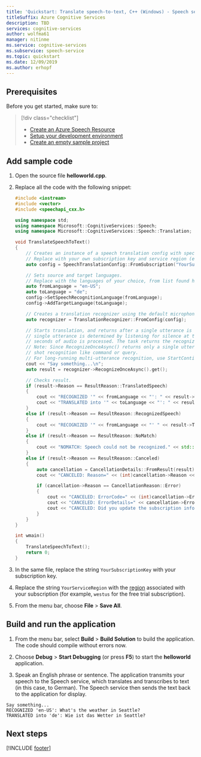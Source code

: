 ```yaml
---
title: 'Quickstart: Translate speech-to-text, C++ (Windows) - Speech service'
titleSuffix: Azure Cognitive Services
description: TBD
services: cognitive-services
author: wolfma61
manager: nitinme
ms.service: cognitive-services
ms.subservice: speech-service
ms.topic: quickstart
ms.date: 12/09/2019
ms.author: erhopf
---
```


## Prerequisites

Before you get started, make sure to:

> [!div class="checklist"]
> * [Create an Azure Speech Resource](../../../../get-started.md)
> * [Setup your development environment](../../../../quickstarts/setup-platform.md?tabs=windows)
> * [Create an empty sample project](../../../../quickstarts/create-project.md?tabs=windows)

## Add sample code

1. Open the source file **helloworld.cpp**.

1. Replace all the code with the following snippet:

   ```C++
   #include <iostream>
   #include <vector>
   #include <speechapi_cxx.h>

   using namespace std;
   using namespace Microsoft::CognitiveServices::Speech;
   using namespace Microsoft::CognitiveServices::Speech::Translation;

   void TranslateSpeechToText()
   {
       // Creates an instance of a speech translation config with specified subscription key and service region.
       // Replace with your own subscription key and service region (e.g., "westus").
       auto config = SpeechTranslationConfig::FromSubscription("YourSubscriptionKey", "YourServiceRegion");

       // Sets source and target languages.
       // Replace with the languages of your choice, from list found here: https://aka.ms/speech/sttt-languages
       auto fromLanguage = "en-US";
       auto toLanguage = "de";
       config->SetSpeechRecognitionLanguage(fromLanguage);
       config->AddTargetLanguage(toLanguage);

       // Creates a translation recognizer using the default microphone audio input device.
       auto recognizer = TranslationRecognizer::FromConfig(config);

       // Starts translation, and returns after a single utterance is recognized. The end of a
       // single utterance is determined by listening for silence at the end or until a maximum of 15
       // seconds of audio is processed. The task returns the recognized text as well as the translation.
       // Note: Since RecognizeOnceAsync() returns only a single utterance, it is suitable only for single
       // shot recognition like command or query.
       // For long-running multi-utterance recognition, use StartContinuousRecognitionAsync() instead.
       cout << "Say something...\n";
       auto result = recognizer->RecognizeOnceAsync().get();

       // Checks result.
       if (result->Reason == ResultReason::TranslatedSpeech)
       {
           cout << "RECOGNIZED '" << fromLanguage << "': " << result->Text << std::endl;
           cout << "TRANSLATED into '" << toLanguage << "': " << result->Translations.at(toLanguage) << std::endl;
       }
       else if (result->Reason == ResultReason::RecognizedSpeech)
       {
           cout << "RECOGNIZED '" << fromLanguage << "' " << result->Text << " (text could not be translated)" << std::endl;
       }
       else if (result->Reason == ResultReason::NoMatch)
       {
           cout << "NOMATCH: Speech could not be recognized." << std::endl;
       }
       else if (result->Reason == ResultReason::Canceled)
       {
           auto cancellation = CancellationDetails::FromResult(result);
           cout << "CANCELED: Reason=" << (int)cancellation->Reason << std::endl;

           if (cancellation->Reason == CancellationReason::Error)
           {
               cout << "CANCELED: ErrorCode=" << (int)cancellation->ErrorCode << std::endl;
               cout << "CANCELED: ErrorDetails=" << cancellation->ErrorDetails << std::endl;
               cout << "CANCELED: Did you update the subscription info?" << std::endl;
           }
       }
   }

   int wmain()
   {
       TranslateSpeechToText();
       return 0;
   }
   ```

1. In the same file, replace the string `YourSubscriptionKey` with your subscription key.

1. Replace the string `YourServiceRegion` with the [region](~/articles/cognitive-services/Speech-Service/regions.md) associated with your subscription (for example, `westus` for the free trial subscription).

1. From the menu bar, choose **File** > **Save All**.

## Build and run the application

1. From the menu bar, select **Build** > **Build Solution** to build the application. The code should compile without errors now.

1. Choose **Debug** > **Start Debugging** (or press **F5**) to start the **helloworld** application.

1. Speak an English phrase or sentence. The application transmits your speech to the Speech service, which translates and transcribes to text (in this case, to German). The Speech service then sends the text back to the application for display.

````
Say something...
RECOGNIZED 'en-US': What's the weather in Seattle?
TRANSLATED into 'de': Wie ist das Wetter in Seattle?
````

## Next steps

[!INCLUDE [footer](./footer.md)]
